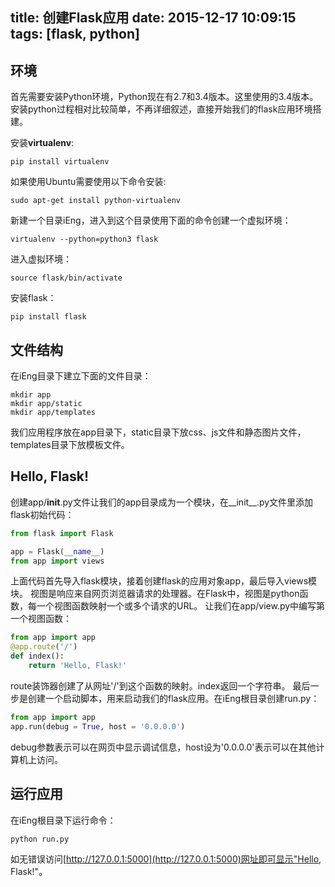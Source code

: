 title: 创建Flask应用
date: 2015-12-17 10:09:15
tags: [flask, python]
---
## **环境**
首先需要安装Python环境，Python现在有2.7和3.4版本。这里使用的3.4版本。安装python过程相对比较简单，不再详细叙述，直接开始我们的flask应用环境搭建。
<!--more-->
安装**virtualenv**:
```shell
pip install virtualenv
```
如果使用Ubuntu需要使用以下命令安装:
```shell
sudo apt-get install python-virtualenv
```
新建一个目录iEng，进入到这个目录使用下面的命令创建一个虚拟环境：
```shell
virtualenv --python=python3 flask
```
进入虚拟环境：
```shell
source flask/bin/activate
```
安装flask：
```shell
pip install flask
```
## **文件结构**
在iEng目录下建立下面的文件目录：
```shell
mkdir app
mkdir app/static
mkdir app/templates
```
我们应用程序放在app目录下，static目录下放css、js文件和静态图片文件，templates目录下放模板文件。
## **Hello, Flask!**
创建app/__init__.py文件让我们的app目录成为一个模块，在__init__.py文件里添加flask初始代码：
```python
from flask import Flask

app = Flask(__name__)
from app import views
```
上面代码首先导入flask模块，接着创建flask的应用对象app，最后导入views模块。
视图是响应来自网页浏览器请求的处理器。在Flask中，视图是python函数，每一个视图函数映射一个或多个请求的URL。
让我们在app/view.py中编写第一个视图函数：
```python
from app import app
@app.route('/')
def index():
    return 'Hello, Flask!'
```
route装饰器创建了从网址'/'到这个函数的映射。index返回一个字符串。
最后一步是创建一个启动脚本，用来启动我们的flask应用。在iEng根目录创建run.py：
```python
from app import app
app.run(debug = True, host = '0.0.0.0')
```
debug参数表示可以在网页中显示调试信息，host设为'0.0.0.0'表示可以在其他计算机上访问。
## **运行应用**
在iEng根目录下运行命令：
```shell
python run.py
```
如无错误访问[http://127.0.0.1:5000](http://127.0.0.1:5000)网址即可显示"Hello, Flask!"。
